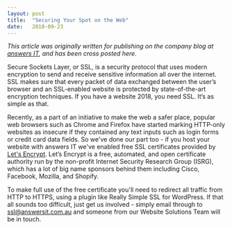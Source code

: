 ```yaml
---
layout: post
title:  "Securing Your Spot on the Web"
date:   2018-09-23
---
```

*This article was originally written for publishing on the company blog at [answers IT](https://answersit.com.au), and has been cross posted here.*

Secure Sockets Layer, or SSL, is a security protocol that uses modern encryption to send and receive sensitive information all over the internet. SSL makes sure that every packet of data exchanged between the user’s browser and an SSL-enabled website is protected by state-of-the-art encryption techniques. If you have a website 2018, you need SSL. It’s as simple as that.

Recently, as a part of an initiative to make the web a safer place, popular web browsers such as Chrome and Firefox have started marking HTTP-only websites as insecure if they contained any text inputs such as login forms or credit card data fields. So we've done our part too - if you host your website with answers IT we've enabled free SSL certificates provided by [Let's Encrypt](https://letsencrypt.org/). Let’s Encrypt is a free, automated, and open certificate authority run by the non-profit Internet Security Research Group (ISRG), which has a lot of big name sponsors behind them including Cisco, Facebook, Mozilla, and Shopify.

To make full use of the free certificate you'll need to redirect all traffic from HTTP to HTTPS, using a plugin like Really Simple SSL for WordPress. If that all sounds too difficult, just get us involved - simply email through to ssl@answersit.com.au and someone from our Website Solutions Team will be in touch.